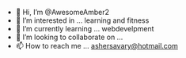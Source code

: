 - 👋 Hi, I’m @AwesomeAmber2
- 👀 I’m interested in ... learning and fitness 
- 🌱 I’m currently learning ... webdevelpment 
- 💞️ I’m looking to collaborate on ...
- 📫 How to reach me ... ashersavary@hotmail.com

<!---
AwesomeAmber2/AwesomeAmber2 is a ✨ special ✨ repository because its `README.md` (this file) appears on your GitHub profile.
You can click the Preview link to take a look at your changes.
--->
